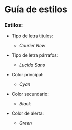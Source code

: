 # Guía de estilos

### **Estilos**:

- Tipo de letra titulos:
    - _Courier New_

- Tipo de letra párrafos:
    - _Lucida Sans_

- Color principal:
    - _Cyan_

- Color secundario:
    - _Black_

- Color de alerta:
    - _Green_

